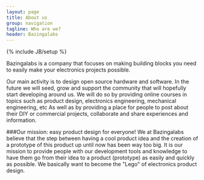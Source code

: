 ```yaml
---
layout: page
title: About us
group: navigation
tagline: Who are we?
header: Bazingalabs
---
```

{% include JB/setup %}

Bazingalabs is a company that focuses on making building blocks you need to easily make your electronics projects possible.

Our main activity is to design open source hardware and software. In the future we will seed, grow and support the community that will hopefully start developing around us. We will do so by providing online courses in topics such as product design, electronics engineering, mechanical engineering, etc As well as by providing a place for people to post about their DIY or commercial projects, collaborate and share experiences and information. 


###Our mission: easy product design for everyone!
We at Bazingalabs believe that the step between having a cool product idea and the creation of a prototype of this product up until now has been way too big. It is our mission to provide people with our development tools and knowledge to have them go from their idea to a product (prototype) as easily and quickly as possible. We basically want to become the "Lego" of electronics product design.